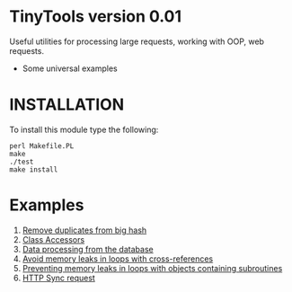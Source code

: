 # TinyTools version 0.01

Useful utilities for processing large requests, working with OOP, web requests.

- Some universal examples

# INSTALLATION

To install this module type the following:

```console
perl Makefile.PL
make
./test
make install
```

# Examples

1. [Remove duplicates from big hash](t/TinyTools/Hash/Utils.t)
2. [Class Accessors](t/TinyTools/Class/Accessor.t)
3. [Data processing from the database](t/TinyTools/DB/Query/Stream.t)
4. [Avoid memory leaks in loops with cross-references](t/TinyTools/avoid-memory-leaks-in-loops-whith-cross-references.t)
5. [Preventing memory leaks in loops with objects containing subroutines](t/TinyTools/preventing-memory-leaks-in-loops-with-objects-containing-subroutines.t)
6. [HTTP Sync request](t/TinyTools/HTTP/Request.t)